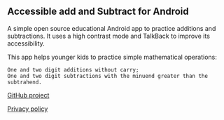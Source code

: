 ## Accessible add and Subtract for Android

A simple open source educational Android app to practice additions and subtractions. It uses a high contrast mode and TalkBack to improve its accessibility.

This app helps younger kids to practice simple mathematical operations:

    One and two digit additions without carry;
    One and two digit subtractions with the minuend greater than the subtrahend.

[GitHub project](https://github.com/epman/mathops_android)

[Privacy policy](privacy_policy.html)
